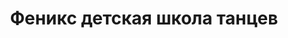 ---
title: Феникс детская школа танцев
address: '69063, г.Запорожье, пр.Соборный (пр.Ленина), 7'
tags:
  - Художественные школы
geometry:
  location:
    lat: 47.79891509999999
    lng: 35.1832878
  viewport:
    northeast:
      lat: 47.8002640802915
      lng: 35.1845898802915
    southwest:
      lat: 47.7975661197085
      lng: 35.1818919197085
name: 'проспект Соборний, 7'
place_id: ChIJhRS-wGde3EARX4Wz3VXDBQs

---